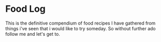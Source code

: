 # Food Log
 This is the definitive compendium of food recipes I have gathered from things i've seen that i would like to try someday. So without further ado follow me and let's get to.
